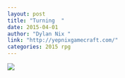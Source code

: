 ```yaml
---
layout: post
title: "Turning  "
date: 2015-04-01
author: "Dylan Nix "
link: "http://yepnixgamecraft.com/"
categories: 2015 rpg
---
```

![]({{site.url}}/2015images/Turning.jpg)

